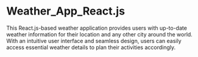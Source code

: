 # Weather_App_React.js
 This React.js-based weather application provides users with up-to-date weather information for their location and any other city around the world. With an intuitive user interface and seamless design, users can easily access essential weather details to plan their activities accordingly.
